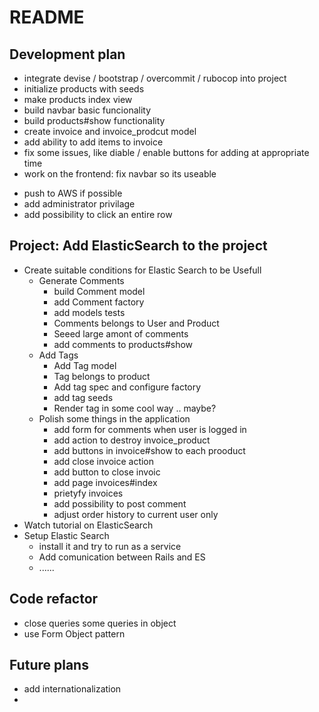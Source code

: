# README

## Development plan
  + integrate devise / bootstrap / overcommit / rubocop into project
  + initialize products with seeds
  + make products index view
  + build navbar basic funcionality
  + build products#show functionality
  + create invoice and invoice_prodcut model
  + add ability to add items to invoice
  + fix some issues, like diable / enable buttons for adding at appropriate time
  + work on the frontend: fix navbar so its useable
  - push to AWS if possible
  - add administrator privilage
  - add possibility to click an entire row

## Project: Add ElasticSearch to the project
  - Create suitable conditions for Elastic Search to be Usefull
    + Generate Comments
      + build Comment model
      + add Comment factory
      + add models tests
      + Comments belongs to User and Product
      + Seeed large amont of comments
      + add comments to products#show
    + Add Tags
      + Add Tag model
      + Tag belongs to product
      + Add tag spec and configure factory
      + add tag seeds
      + Render tag in some cool way .. maybe?
    - Polish some things in the application
      + add form for comments when user is logged in
      + add action to destroy invoice_product
      + add buttons in invoice#show to each prooduct
      + add close invoice action
      + add button to close invoic
      + add page invoices#index
      + prietyfy invoices
      + add possibility to post comment
      - adjust order history to current user only
  - Watch tutorial on ElasticSearch
  - Setup Elastic Search
    - install it and try to run as a service
    - Add comunication between Rails and ES
    - ......

## Code refactor
  - close queries some queries in object
  - use Form Object pattern
## Future plans
  - add internationalization
  - 